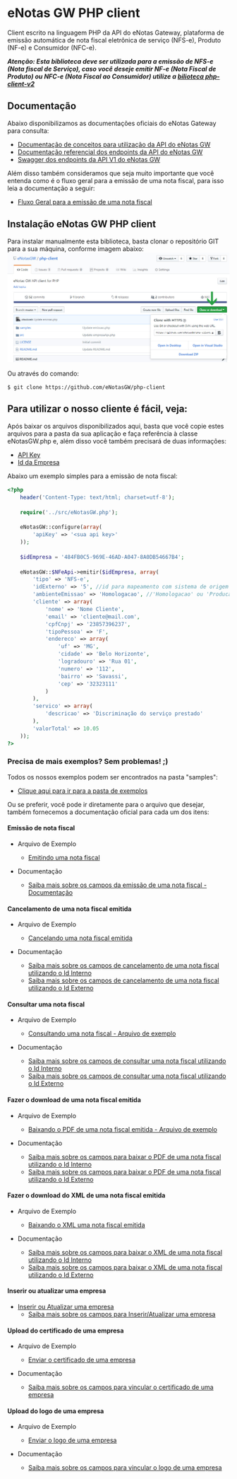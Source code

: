 # eNotas GW PHP client

Client escrito na linguagem PHP da API do eNotas Gateway, plataforma de emissâo automática de nota fiscal eletrônica de serviço (NFS-e), Produto (NF-e) e Consumidor (NFC-e).

***Atenção: Esta biblioteca deve ser utilizada para a emissão de NFS-e (Nota fiscal de Serviço), caso você deseje emitir NF-e (Nota Fiscal de Produto) ou NFC-e (Nota Fiscal ao Consumidor) utilize a [bilioteca php-client-v2](https://github.com/eNotasGW/php-client-v2)***

## Documentação

Abaixo disponibilizamos as documentações oficiais do eNotas Gateway para consulta:
* [Documentação de conceitos para utilização da API do eNotas GW](https://docs.enotasgw.com.br/docs)
* [Documentação referencial dos endpoints da API do eNotas GW](https://docs.enotasgw.com.br/v1/reference)
* [Swagger dos endpoints da API V1 do eNotas GW](http://app.enotasgw.com.br/docs)

Além disso também consideramos que seja muito importante que você entenda como é o fluxo geral para a emissão de uma nota fiscal, para isso leia a documentação a seguir:
* [Fluxo Geral para a emissão de uma nota fiscal](https://docs.enotasgw.com.br/docs/fluxo-geral)

## Instalação eNotas GW PHP client

Para instalar manualmente esta biblioteca, basta clonar o repositório GIT para a sua máquina, conforme imagem abaixo:
![Clonando um repositório Github](https://raw.githubusercontent.com/eNotasGW/images-repository/master/php-client/clonando-repositorio.jpg)

Ou através do comando:

	$ git clone https://github.com/eNotasGW/php-client


## Para utilizar o nosso cliente é fácil, veja:

Após baixar os arquivos disponibilizados aqui, basta que você copie estes arquivos para a pasta da sua aplicação e faça referência à classe eNotasGW.php e, além disso você também precisará de duas informações:

* [API Key](https://docs.enotasgw.com.br/v1/docs/como-obter-a-sua-api-key)
* [Id da Empresa](https://docs.enotasgw.com.br/v1/docs/como-obter-o-id-da-empresa)



Abaixo um exemplo simples para a emissão de nota fiscal:
```php
<?php
	header('Content-Type: text/html; charset=utf-8');	
	
	require('../src/eNotasGW.php');
	
	eNotasGW::configure(array(
		'apiKey' => '<sua api key>'
	));
	
	$idEmpresa = '484FB0C5-969E-46AD-A047-8A0DB54667B4';

	eNotasGW::$NFeApi->emitir($idEmpresa, array(
		'tipo' => 'NFS-e',
		'idExterno' => '5', //id para mapeamento com sistema de origem (opcional)
		'ambienteEmissao' => 'Homologacao', //'Homologacao' ou 'Producao'
		'cliente' => array(
			'nome' => 'Nome Cliente',
			'email' => 'cliente@mail.com',
			'cpfCnpj' => '23857396237',
			'tipoPessoa' => 'F',
			'endereco' => array(
				'uf' => 'MG', 
				'cidade' => 'Belo Horizonte',
				'logradouro' => 'Rua 01',
				'numero' => '112',
				'bairro' => 'Savassi',
				'cep' => '32323111'
			)
		),
		'servico' => array(
			'descricao' => 'Discriminação do serviço prestado'
		),
		'valorTotal' => 10.05
	));
?>
```

### Precisa de mais exemplos? Sem problemas! ;)

Todos os nossos exemplos podem ser encontrados na pasta "samples":
* [Clique aqui para ir para a pasta de exemplos](samples/)

Ou se preferir, você pode ir diretamente para o arquivo que desejar, também fornecemos a documentação oficial para cada um dos itens:

#### Emissão de nota fiscal
- Arquivo de Exemplo
	- [Emitindo uma nota fiscal](samples/emissao.php)

- Documentação
	- [Saiba mais sobre os campos da emissão de uma nota fiscal - Documentação](https://docs.enotasgw.com.br/v1/reference#emissao-de-nota-fiscal)
	
#### Cancelamento de uma nota fiscal emitida
- Arquivo de Exemplo
	- [Cancelando uma nota fiscal emitida](samples/cancelamento.php)
	
- Documentação
	- [Saiba mais sobre os campos de cancelamento de uma nota fiscal utilizando o Id Interno](https://docs.enotasgw.com.br/v1/reference#cancelar-nota-fiscal)
	- [Saiba mais sobre os campos de cancelamento de uma nota fiscal utilizando o Id Externo](https://docs.enotasgw.com.br/v1/reference#cancelar-nota-fiscal-por-id-externo)
	
#### Consultar uma nota fiscal
- Arquivo de Exemplo
	- [Consultando uma nota fiscal - Arquivo de exemplo](samples/consulta.php)
	
- Documentação
	- [Saiba mais sobre os campos de consultar uma nota fiscal utilizando o Id Interno](https://docs.enotasgw.com.br/v1/reference#empresasempresaidnfesnfeid)
	- [Saiba mais sobre os campos de consultar uma nota fiscal utilizando o Id Externo](https://docs.enotasgw.com.br/v1/reference#consultar-nota-fiscal-por-id-externo-identificador-externo)
	
#### Fazer o download de uma nota fiscal emitida
- Arquivo de Exemplo
	- [Baixando o PDF de uma nota fiscal emitida - Arquivo de exemplo](samples/downloadPdf.php)
	
- Documentação
	- [Saiba mais sobre os campos para baixar o PDF de uma nota fiscal utilizando o Id Interno](https://docs.enotasgw.com.br/v1/reference#download-do-pdf)
	- [Saiba mais sobre os campos para baixar o PDF de uma nota fiscal utilizando o Id Externo](https://docs.enotasgw.com.br/v1/reference#download-do-pdf-por-idexterno)
	
#### Fazer o download do XML de uma nota fiscal emitida
- Arquivo de Exemplo
	- [Baixando o XML uma nota fiscal emitida](samples/downloadXml.php)
	
- Documentação
	- [Saiba mais sobre os campos para baixar o XML de uma nota fiscal utilizando o Id Interno](https://docs.enotasgw.com.br/v1/reference#download-do-xml-da-nota-fiscal)
	- [Saiba mais sobre os campos para baixar o XML de uma nota fiscal utilizando o Id Externo](https://docs.enotasgw.com.br/v1/reference#download-do-xml-por-id-externo)

#### Inserir ou atualizar uma empresa
- [Inserir ou Atualizar uma empresa](samples/inserirAtualizarEmpresa.php)
	- [Saiba mais sobre os campos para Inserir/Atualizar uma empresa](https://docs.enotasgw.com.br/v1/reference#incluir-empresa)
	
#### Upload do certificado de uma empresa
- Arquivo de Exemplo
	- [Enviar o certificado de uma empresa](samples/uploadCertificadoEmpresa.php)
	
- Documentação
	- [Saiba mais sobre os campos para vincular o certificado de uma empresa](https://docs.enotasgw.com.br/v1/reference#vincular-certificado-empresa)
	
#### Upload do logo de uma empresa
- Arquivo de Exemplo
	- [Enviar o logo de uma empresa](samples/uploadLogoEmpresa.php)
	
- Documentação
	- [Saiba mais sobre os campos para vincular o logo de uma empresa](https://docs.enotasgw.com.br/v1/reference#vincular-logotipo)
